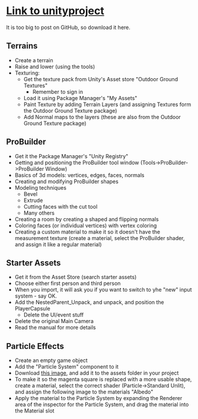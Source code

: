 # [Link to unityproject](https://www.dropbox.com/s/h23811iqypplbom/2-15-23.unitypackage?dl=0)
It is too big to post on GitHub, so download it here.


## Terrains
* Create a terrain
* Raise and lower (using the tools)
* Texturing:
    * Get the texture pack from Unity's Asset store "Outdoor Ground Textures"
        * Remember to sign in
    * Load it using Package Manager's "My Assets"
    * Paint Texture by adding Terrain Layers (and assigning Textures form the Outdoor Ground Texture package)
    * Add Normal maps to the layers (these are also from the Outdoor Ground Texture package)

## ProBuilder
* Get it the Package Manager's "Unity Registry"
* Getting and positioning the ProBuilder tool window (Tools->ProBuilder->ProBuilder Window)
* Basics of 3d models: vertices, edges, faces, normals
* Creating and modifying ProBuilder shapes
* Modeling techniques
    * Bevel
    * Extrude
    * Cutting faces with the cut tool
    * Many others
* Creating a room by creating a shaped and flipping normals
* Coloring faces (or individual vertices) with vertex coloring
* Creating a custom material to make it so it doesn't have the measurement texture (create a material, select the ProBuilder shader, and assign it like a regular material)

## Starter Assets
* Get it from the Asset Store (search starter assets)
* Choose either first person and third person
* When you import, it will ask you if you want to switch to yhe "new" input system - say OK.
* Add the NestedParent_Unpack, and unpack, and position the PlayerCapsule
    * Delete the UI/event stuff
* Delete the original Main Camera
* Read the manual for more details

## Particle Effects
* Create an empty game object
* Add the "Particle System" component to it
* Download [this image](https://catlikecoding.com/unity/tutorials/custom-srp/particles/unlit-particles/particles-single.png), and add it to the assets folder in your project
* To make it so the magenta square is replaced with a more usable shape, create a material, select the correct shader (Particle->Standard Unlit), and assign the following image to the materials "Albedo"
* Apply the material to the Particle System by expanding the Renderer area of the inspector for the Particle System, and drag the material into the Material slot
